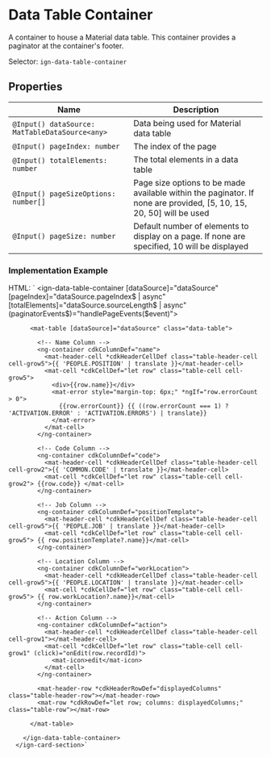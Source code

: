 # Data Table Container

A container to house a Material data table. This container provides a paginator at the container's footer.

Selector: `ign-data-table-container`

## Properties

| Name                                            | Description |
|-------------------------------------------------|-------------|
| `@Input() dataSource: MatTableDataSource<any>`  | Data being used for Material data table |
| `@Input() pageIndex: number`                    | The index of the page |
| `@Input() totalElements: number`                | The total elements in a data table |
| `@Input() pageSizeOptions: number[]`            | Page size options to be made available within the paginator. If none are provided, [5, 10, 15, 20, 50] will be used |
| `@Input() pageSize: number`                     | Default number of elements to display on a page. If none are specified, 10 will be displayed |


### Implementation Example

HTML:
      `<ign-card-section>
        <ign-data-table-container
          [dataSource]="dataSource"
          [pageIndex]="dataSource.pageIndex$ | async"
          [totalElements]="dataSource.sourceLength$ | async"
          (paginatorEvents$)="handlePageEvents($event)">

          <mat-table [dataSource]="dataSource" class="data-table">

            <!-- Name Column -->
            <ng-container cdkColumnDef="name">
              <mat-header-cell *cdkHeaderCellDef class="table-header-cell cell-grow5">{{ 'PEOPLE.POSITION' | translate }}</mat-header-cell>
              <mat-cell *cdkCellDef="let row" class="table-cell cell-grow5">
                <div>{{row.name}}</div>
                <mat-error style="margin-top: 6px;" *ngIf="row.errorCount > 0">
                  {{row.errorCount}} {{ ((row.errorCount === 1) ? 'ACTIVATION.ERROR' : 'ACTIVATION.ERRORS') | translate}}
                </mat-error>
              </mat-cell>
            </ng-container>

            <!-- Code Column -->
            <ng-container cdkColumnDef="code">
              <mat-header-cell *cdkHeaderCellDef class="table-header-cell cell-grow2">{{ 'COMMON.CODE' | translate }}</mat-header-cell>
              <mat-cell *cdkCellDef="let row" class="table-cell cell-grow2"> {{row.code}} </mat-cell>
            </ng-container>

            <!-- Job Column -->
            <ng-container cdkColumnDef="positionTemplate">
              <mat-header-cell *cdkHeaderCellDef class="table-header-cell cell-grow5">{{ 'PEOPLE.JOB' | translate }}</mat-header-cell>
              <mat-cell *cdkCellDef="let row" class="table-cell cell-grow5"> {{ row.positionTemplate?.name}}</mat-cell>
            </ng-container>

            <!-- Location Column -->
            <ng-container cdkColumnDef="workLocation">
              <mat-header-cell *cdkHeaderCellDef class="table-header-cell cell-grow5">{{ 'PEOPLE.LOCATION' | translate }}</mat-header-cell>
              <mat-cell *cdkCellDef="let row" class="table-cell cell-grow5"> {{ row.workLocation?.name}}</mat-cell>
            </ng-container>

            <!-- Action Column -->
            <ng-container cdkColumnDef="action">
              <mat-header-cell *cdkHeaderCellDef class="table-header-cell cell-grow1"></mat-header-cell>
              <mat-cell *cdkCellDef="let row" class="table-cell cell-grow1" (click)="onEdit(row.recordId)">
                <mat-icon>edit</mat-icon>
              </mat-cell>
            </ng-container>

            <mat-header-row *cdkHeaderRowDef="displayedColumns" class="table-header-row"></mat-header-row>
            <mat-row *cdkRowDef="let row; columns: displayedColumns;" class="table-row"></mat-row>

          </mat-table>

        </ign-data-table-container>
      </ign-card-section>`